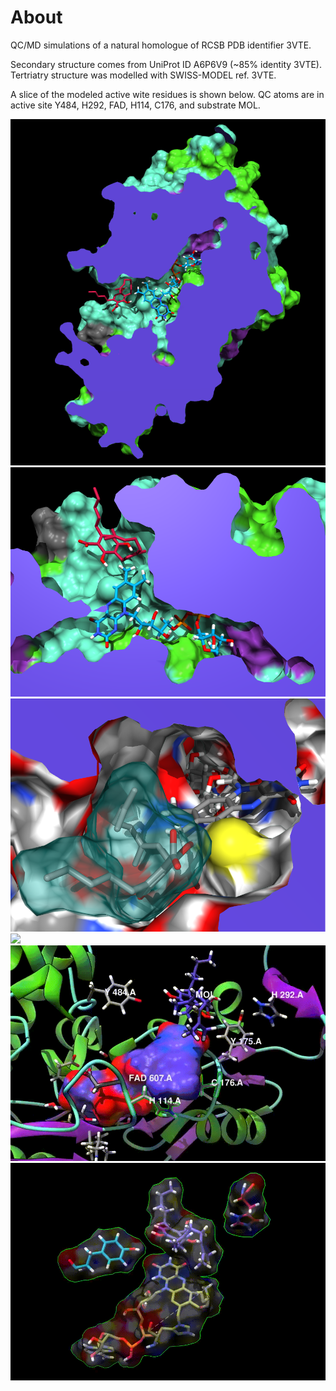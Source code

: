 # About
QC/MD simulations of a natural homologue of RCSB PDB identifier 3VTE.


Secondary structure comes from UniProt ID A6P6V9 (~85% identity 3VTE). Tertriatry structure was modelled with SWISS-MODEL ref. 3VTE. 


A slice of the modeled active wite residues is shown below. QC atoms are in active site Y484, H292, FAD, H114, C176, and substrate MOL.

![](img/complex-clipped.png)
![](img/swissd-entrance.png)
![](img/swissd-entrance-colored.png)
![](img/activesite-internal.gif)
![](img/activesite-clipped.gif)
![](img/activesite-residues.gif)